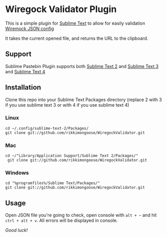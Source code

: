 Wiregock Validator Plugin
======================

This is a simple plugin for [Sublime Text](http://www.sublimetext.com) to allow for easily validation [Wiremock JSON config](https://wiremock.org/docs/request-matching/)

It takes the current opened file, and returns the URL to the clipboard.

Support
-------
Sublime Pastebin Plugin supports both [Sublime Text 2](http://www.sublimetext.com/2) and [Sublime Text 3](http://www.sublimetext.com/3) and [Sublime Text 4](http://www.sublimetext.com/)

Installation
------------

Clone this repo into your Sublime Text Packages directory
(replace 2 with 3 if you use sublime text 3 or with 4 if you use sublime text 4)
### Linux
    cd ~/.config/sublime-text-2/Packages/
    git clone git://github.com/rikkimongoose/WiregockValidator.git
### Mac
    cd ~/"Library/Application Support/Sublime Text 2/Packages/"
     git clone git://github.com/rikkimongoose/WiregockValidator.git
### Windows
    cd "%programfiles%/Sublime Text/Packages/"
    git clone git://github.com/rikkimongoose/WiregockValidator.git

Usage
-----

Open JSON file you're going to check, open console with `alt + ~` and hit `ctrl + alt + v`. All errors will be displayed in console.

*Good luck!*

